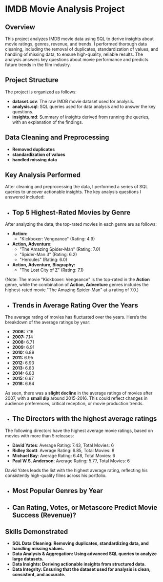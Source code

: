 # IMDB Movie Analysis Project

## Overview
This project analyzes IMDB movie data using SQL to derive insights about movie ratings, genres, revenue, and trends. I performed thorough data cleaning, including the removal of duplicates, standardization of values, and handling of missing data, to ensure high-quality, reliable results. The analysis answers key questions about movie performance and predicts future trends in the film industry.

## Project Structure

The project is organized as follows:

- **dataset.csv**: The raw IMDB movie dataset used for analysis.
- **analysis.sql**: SQL queries used for data analysis and to answer the key questions.
- **insights.md**: Summary of insights derived from running the queries, with an explanation of the findings.


## Data Cleaning and Preprocessing
- **Removed duplicates**
- **standardization of values**
- **handled missing data**

## Key Analysis Performed
After cleaning and preprocessing the data, I performed a series of SQL queries to uncover actionable insights. The key analysis questions I answered included:

- ## **Top 5 Highest-Rated Movies by Genre**
After analyzing the data, the top-rated movies in each genre are as follows:

- **Action:**
  - "Kickboxer: Vengeance" (Rating: 4.9)
- **Action, Adventure:**
  - "The Amazing Spider-Man" (Rating: 7.0)
  - "Spider-Man 3" (Rating: 6.2)
  - "Hercules" (Rating: 6.0)
- **Action, Adventure, Biography:**
  - "The Lost City of Z" (Rating: 7.1)

(Note: The movie "Kickboxer: Vengeance" is the top-rated in the **Action** genre, while the combination of **Action, Adventure** genres includes the highest-rated movie "The Amazing Spider-Man" at a rating of 7.0.)

- ## **Trends in Average Rating Over the Years**
The average rating of movies has fluctuated over the years. Here’s the breakdown of the average ratings by year:

- **2006:** 7.16
- **2007:** 7.14
- **2008:** 6.71
- **2009:** 6.91
- **2010:** 6.89
- **2011:** 6.95
- **2012:** 6.93
- **2013:** 6.83
- **2014:** 6.83
- **2015:** 6.67
- **2016:** 6.64

As seen, there was a **slight decline** in the average ratings of movies after 2007, with a **small dip** around 2015-2016. This could reflect changes in audience preferences, critical reception, or movie production trends.

- ## **The Directors with the highest average ratings**
The following directors have the highest average movie ratings, based on movies with more than 5 releases:

- **David Yates**: Average Rating: 7.43, Total Movies: 6
- **Ridley Scott**: Average Rating: 6.85, Total Movies: 8
- **Michael Bay**: Average Rating: 6.48, Total Movies: 6
- **Paul W.S. Anderson**: Average Rating: 5.77, Total Movies: 6

David Yates leads the list with the highest average rating, reflecting his consistently high-quality films across his portfolio.

- ## **Most Popular Genres by Year**
  
- ## **Can Rating, Votes, or Metascore Predict Movie Success (Revenue)?**
  
## Skills Demonstrated

- **SQL Data Cleaning: Removing duplicates, standardizing data, and handling missing values.**
- **Data Analysis & Aggregation: Using advanced SQL queries to analyze large datasets.**
- **Data Insights: Deriving actionable insights from structured data.**
- **Data Integrity: Ensuring that the dataset used for analysis is clean, consistent, and accurate.**



